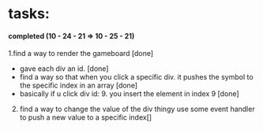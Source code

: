 # tasks:
#### completed (10 - 24 - 21 => 10 - 25 - 21)
1.find a way to render the gameboard [done]
- gave each div an id. [done]
- find a way so that when you click a specific div. 
it pushes the symbol to the specific index in an array [done]
- basically if u click div id: 9. you insert the element in index 9 [done]


2. find a way to change the value of the div thingy use 
some event handler to push a new value to a specific index[]
